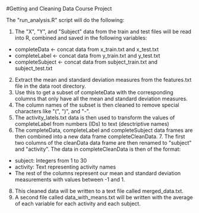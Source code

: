 #Getting and Cleaning Data Course Project

The "run_analysis.R" script will do the following:

1. The "X", "Y", and "Subject" data from the train and test files will be read into R, combined and saved in the following variables:
  * completeData <- concat data from x_train.txt and x_test.txt
  * completeLabel <- concat data from y_train.txt and y_test.txt
  * completeSubject <- concat data from subject_train.txt and subject_test.txt
2. Extract the mean and standard deviation measures from the features.txt file in the data root directory.
3. Use this to get a subset of completeData with the corresponding columns that only have all the mean and standard deviation measures.
4. The column names of the subset is then cleaned to remove special characters like "(", ")", and "-".
5. The activity_latels.txt data is then used to transform the values of completeLabel from numbers (IDs) to text (desctriptive names)
6. The completeData, completeLabel and completeSubject data frames are then combined into a new data frame completeCleanData. 7. The first two columns of the cleanData data frame are then renamed to "subject" and "activity".  The data in completeCleanData is then of the format:
  * subject:  Integers from 1 to 30
  * activity:  Text representing activity names
  * The rest of the columns represent our mean and standard deviation measurements with values between -1 and 1.
8. This cleaned data will be written to a text file called merged_data.txt.
9. A second file called data_with_means.txt will be written with the average of each variable for each activity and each subject.

